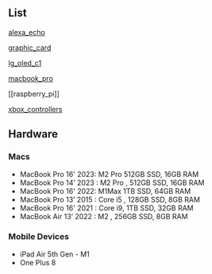 

## List

[alexa_echo](alexa_echo.md)

[graphic_card](graphic_card.md)

[lg_oled_c1](lg_oled_c1.md)

[macbook_pro](macbook_pro.md)

[[raspberry_pi]]

[xbox_controllers](xbox_controllers.md)

## Hardware

### Macs

- MacBook Pro 16' 2023: M2 Pro 512GB SSD, 16GB RAM
- MacBook Pro 14’ 2023 : M2 Pro , 512GB SSD, 16GB RAM
- MacBook Pro 16' 2022: M1Max 1TB SSD, 64GB RAM
- MacBook Pro 13’ 2015 : Core i5 , 128GB SSD, 8GB RAM
- MacBook Pro 16' 2021 : Core i9, 1TB SSD, 32GB RAM
- MacBook Air 13’ 2022 : M2 , 256GB SSD, 8GB RAM

### Mobile Devices

- iPad Air 5th Gen - M1
- One Plus 8



